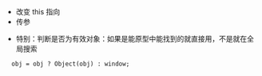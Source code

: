 - 改变 this 指向
- 传参

* 特别：判断是否为有效对象：如果是能原型中能找到的就直接用，不是就在全局搜索

```
  obj = obj ? Object(obj) : window;

```